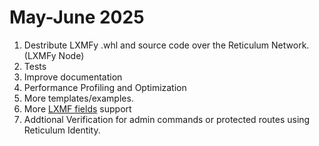 # May-June 2025

1. Destribute LXMFy .whl and source code over the Reticulum Network. (LXMFy Node)
2. Tests
3. Improve documentation
4. Performance Profiling and Optimization
5. More templates/examples.
6. More [LXMF fields](https://github.com/markqvist/Reticulum/wiki/LXMF-Fields) support
7. Addtional Verification for admin commands or protected routes using Reticulum Identity.
